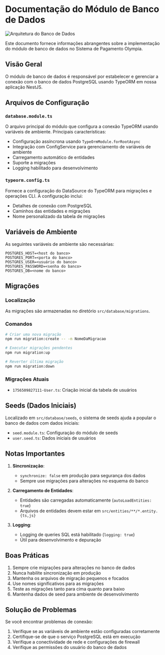 # Documentação do Módulo de Banco de Dados

![Arquitetura do Banco de Dados]()

Este documento fornece informações abrangentes sobre a implementação do módulo de banco de dados no Sistema de Pagamento Olympia.

## Visão Geral

O módulo de banco de dados é responsável por estabelecer e gerenciar a conexão com o banco de dados PostgreSQL usando TypeORM em nossa aplicação NestJS.

## Arquivos de Configuração

### `database.module.ts`

O arquivo principal do módulo que configura a conexão TypeORM usando variáveis de ambiente. Principais características:

- Configuração assíncrona usando `TypeOrmModule.forRootAsync`
- Integração com ConfigService para gerenciamento de variáveis de ambiente
- Carregamento automático de entidades
- Suporte a migrações
- Logging habilitado para desenvolvimento

### `typeorm.config.ts`

Fornece a configuração do DataSource do TypeORM para migrações e operações CLI. A configuração inclui:

- Detalhes de conexão com PostgreSQL
- Caminhos das entidades e migrações
- Nome personalizado da tabela de migrações

## Variáveis de Ambiente

As seguintes variáveis de ambiente são necessárias:

```env
POSTGRES_HOST=<host do banco>
POSTGRES_PORT=<porta do banco>
POSTGRES_USER=<usuário do banco>
POSTGRES_PASSWORD=<senha do banco>
POSTGRES_DB=<nome do banco>
```

## Migrações

### Localização

As migrações são armazenadas no diretório `src/database/migrations`.

### Comandos

```bash
# Criar uma nova migração
npm run migration:create -- -n NomeDaMigracao

# Executar migrações pendentes
npm run migration:up

# Reverter última migração
npm run migration:down
```

### Migrações Atuais

- `1756509827111-User.ts`: Criação inicial da tabela de usuários

## Seeds (Dados Iniciais)

Localizado em `src/database/seeds`, o sistema de seeds ajuda a popular o banco de dados com dados iniciais:

- `seed.module.ts`: Configuração do módulo de seeds
- `user.seed.ts`: Dados iniciais de usuários

## Notas Importantes

1. **Sincronização**:
   - `synchronize: false` em produção para segurança dos dados
   - Sempre use migrações para alterações no esquema do banco

2. **Carregamento de Entidades**:
   - Entidades são carregadas automaticamente (`autoLoadEntities: true`)
   - Arquivos de entidades devem estar em `src/entities/**/*.entity.{ts,js}`

3. **Logging**:
   - Logging de queries SQL está habilitado (`logging: true`)
   - Útil para desenvolvimento e depuração

## Boas Práticas

1. Sempre crie migrações para alterações no banco de dados
2. Nunca habilite sincronização em produção
3. Mantenha os arquivos de migração pequenos e focados
4. Use nomes significativos para as migrações
5. Teste as migrações tanto para cima quanto para baixo
6. Mantenha dados de seed para ambiente de desenvolvimento

## Solução de Problemas

Se você encontrar problemas de conexão:

1. Verifique se as variáveis de ambiente estão configuradas corretamente
2. Certifique-se de que o serviço PostgreSQL está em execução
3. Verifique a conectividade de rede e configurações de firewall
4. Verifique as permissões do usuário do banco de dados
